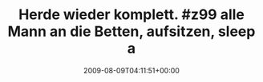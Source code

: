 ---
retweeted: false
source: <a href="http://twitter.com" rel="nofollow">Twitter Web Client</a>
entities:
  hashtags:
  - text: z99
    indices:
    - '23'
    - '27'
  symbols: []
  user_mentions: []
  urls: []
display_text_range:
- '0'
- '78'
favorite_count: '0'
id_str: '3202441125'
truncated: false
retweet_count: '0'
id: '3202441125'
created_at: Sun Aug 09 04:11:51 +0000 2009
favorited: false
full_text: 'Herde wieder komplett. #z99 alle Mann an die Betten, aufsitzen, sleep
  at will.'
lang: de
tags:
- z99
- pesos/twitter
date: '2009-08-09T04:11:51+00:00'
src: https://twitter.com/bascht/status/3202441125
original_url: https://twitter.com/bascht/status/3202441125
type: twitter_tweet
text: 'Herde wieder komplett. #z99 alle Mann an die Betten, aufsitzen, sleep at will.'
title: 'Herde wieder komplett. #z99 alle Mann an die Betten, aufsitzen, sleep a'

---